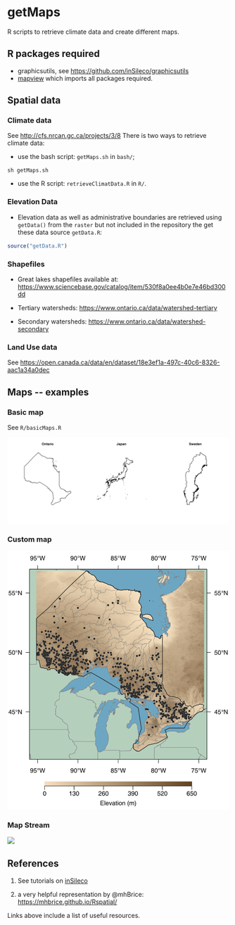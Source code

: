 # getMaps

R scripts to retrieve climate data and create different maps.

## R packages required

- graphicsutils, see https://github.com/inSileco/graphicsutils
- [mapview](https://cran.r-project.org/web/packages/mapview/index.html) which
imports all packages required.


## Spatial data

### Climate data

See http://cfs.nrcan.gc.ca/projects/3/8
There is two ways to retrieve climate data:

- use the bash script: `getMaps.sh` in  `bash/`;

```shell
sh getMaps.sh
```

- use the R script: `retrieveClimatData.R` in `R/`.


### Elevation Data

- Elevation data as well as administrative boundaries are retrieved using `getData()`
from the `raster` but not included in the repository the get these data source
`getData.R`:

```r
source("getData.R")
```

### Shapefiles

- Great lakes shapefiles available at: https://www.sciencebase.gov/catalog/item/530f8a0ee4b0e7e46bd300dd

- Tertiary watersheds: https://www.ontario.ca/data/watershed-tertiary

- Secondary watersheds: https://www.ontario.ca/data/watershed-secondary


### Land Use data

See https://open.canada.ca/data/en/dataset/18e3ef1a-497c-40c6-8326-aac1a34a0dec





## Maps -- examples

### Basic map

See `R/basicMaps.R`

![](fig/basic.png)

### Custom map

![](fig/custom.png)

### Map Stream

![](fig/map_stream.png)




## References

1. See tutorials on [inSileco](https://insileco.github.io/2018/04/14/r-in-space---a-series/created)

2. a very helpful representation by @mhBrice: https://mhbrice.github.io/Rspatial/

Links above include a list of useful resources.
